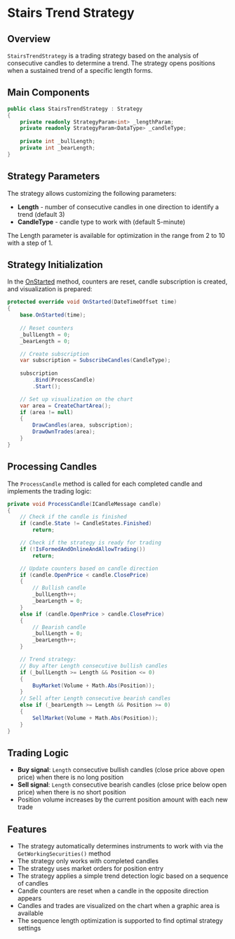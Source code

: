 # Stairs Trend Strategy

## Overview

`StairsTrendStrategy` is a trading strategy based on the analysis of consecutive candles to determine a trend. The strategy opens positions when a sustained trend of a specific length forms.

## Main Components

```cs
public class StairsTrendStrategy : Strategy
{
	private readonly StrategyParam<int> _lengthParam;
	private readonly StrategyParam<DataType> _candleType;
	
	private int _bullLength;
	private int _bearLength;
}
```

## Strategy Parameters

The strategy allows customizing the following parameters:

- **Length** - number of consecutive candles in one direction to identify a trend (default 3)
- **CandleType** - candle type to work with (default 5-minute)

The Length parameter is available for optimization in the range from 2 to 10 with a step of 1.

## Strategy Initialization

In the [OnStarted](xref:StockSharp.Algo.Strategies.Strategy.OnStarted(System.DateTimeOffset)) method, counters are reset, candle subscription is created, and visualization is prepared:

```cs
protected override void OnStarted(DateTimeOffset time)
{
	base.OnStarted(time);
	
	// Reset counters
	_bullLength = 0;
	_bearLength = 0;

	// Create subscription
	var subscription = SubscribeCandles(CandleType);
	
	subscription
		.Bind(ProcessCandle)
		.Start();

	// Set up visualization on the chart
	var area = CreateChartArea();
	if (area != null)
	{
		DrawCandles(area, subscription);
		DrawOwnTrades(area);
	}
}
```

## Processing Candles

The `ProcessCandle` method is called for each completed candle and implements the trading logic:

```cs
private void ProcessCandle(ICandleMessage candle)
{
	// Check if the candle is finished
	if (candle.State != CandleStates.Finished)
		return;

	// Check if the strategy is ready for trading
	if (!IsFormedAndOnlineAndAllowTrading())
		return;

	// Update counters based on candle direction
	if (candle.OpenPrice < candle.ClosePrice)
	{
		// Bullish candle
		_bullLength++;
		_bearLength = 0;
	}
	else if (candle.OpenPrice > candle.ClosePrice)
	{
		// Bearish candle
		_bullLength = 0;
		_bearLength++;
	}

	// Trend strategy: 
	// Buy after Length consecutive bullish candles
	if (_bullLength >= Length && Position <= 0)
	{
		BuyMarket(Volume + Math.Abs(Position));
	}
	// Sell after Length consecutive bearish candles
	else if (_bearLength >= Length && Position >= 0)
	{
		SellMarket(Volume + Math.Abs(Position));
	}
}
```

## Trading Logic

- **Buy signal**: `Length` consecutive bullish candles (close price above open price) when there is no long position
- **Sell signal**: `Length` consecutive bearish candles (close price below open price) when there is no short position
- Position volume increases by the current position amount with each new trade

## Features

- The strategy automatically determines instruments to work with via the `GetWorkingSecurities()` method
- The strategy only works with completed candles
- The strategy uses market orders for position entry
- The strategy applies a simple trend detection logic based on a sequence of candles
- Candle counters are reset when a candle in the opposite direction appears
- Candles and trades are visualized on the chart when a graphic area is available
- The sequence length optimization is supported to find optimal strategy settings